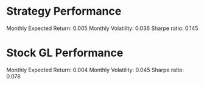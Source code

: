 # Strategy Performance
Monthly Expected Return: 0.005
Monthly Volatility: 0.036
Sharpe ratio: 0.145
# Stock GL Performance
Monthly Expected Return: 0.004
Monthly Volatility: 0.045
Sharpe ratio: 0.078
